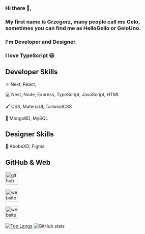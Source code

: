 ### Hi there 👋,

### My first name is Grzegorz, many people call me Gelo, sometimes you can find me as HelloGello or GeloUno.

### I'm Developer and Designer.
 
###  I love TypeScript 😃
 
### 
  
## Developer Skills

⚛️ Next, React,

💻 Nest, Node, Express, TypeScript, JavaScript, HTML

🖌️ CSS, MateriaUI, TailwindCSS

🏪 MongoBD, MySQL
 
###  

###  
 
## Designer Skills

🌈 AbobeXD, Figma
 
###  
 
###  
 
## GitHub & Web

[<img src='https://cdn.jsdelivr.net/npm/simple-icons@3.0.1/icons/github.svg' alt='github' height='40'>](https://github.com/gelouno)  

[<img src='https://cdn.jsdelivr.net/npm/simple-icons@3.0.1/icons/icloud.svg' alt='website' height='40'>](https://gk.vercel.app/)  

[<img src='https://cdn.jsdelivr.net/npm/simple-icons@3.13.0/icons/linkedin.svg' alt='website' height='40'>](https://www.linkedin.com/in/grzegorz-k%C4%99dziora-6b7374147/)  

[![Top Langs](https://github-readme-stats.vercel.app/api/top-langs/?username=gelouno)](https://github.com/anuraghazra/github-readme-stats)
![GitHub stats](https://github-readme-stats.vercel.app/api?username=gelouno&show_icons=true)  


